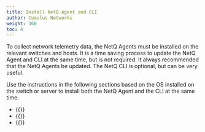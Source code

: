 ```yaml
---
title: Install NetQ Agent and CLI
author: Cumulus Networks
weight: 360
toc: 4
---
```

To collect network telemetry data, the NetQ Agents must be installed on the relevant switches and hosts. It is a time saving process to update the NetQ Agent and CLI at the same time, but is not required. It always recommended that the NetQ Agents be updated. The NetQ CLI is optional, but can be very useful.

Use the instructions in the following sections based on the OS installed on the switch or server to install both the NetQ Agent and the CLI at the same time.

- {{<link title="Install and Configure the NetQ CLI on Cumulus Linux Switches" text="Cumulus Linux">}}
- {{<link title="Install and Configure the NetQ CLI on Ubuntu Servers" text="Ubuntu">}}
- {{<link title="Install and Configure the NetQ CLI on RHEL and CentOS Servers" text="Red Hat or CentOS">}}
